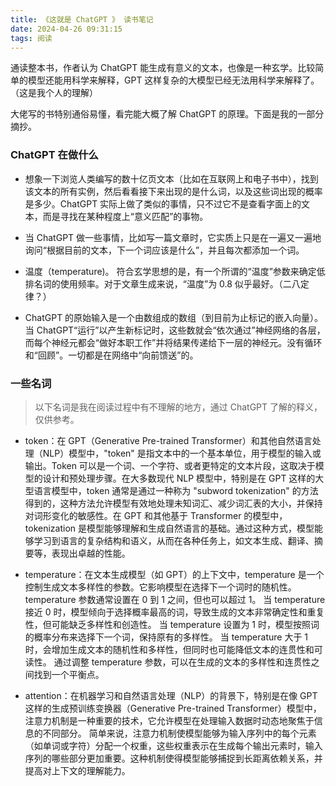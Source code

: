 ```yaml
---
title: 《这就是 ChatGPT 》 读书笔记
date: 2024-04-26 09:31:15
tags: 阅读
---
```


通读整本书，作者认为 ChatGPT 能生成有意义的文本，也像是一种玄学。比较简单的模型还能用科学来解释，GPT 这样复杂的大模型已经无法用科学来解释了。（这是我个人的理解）

大佬写的书特别通俗易懂，看完能大概了解 ChatGPT 的原理。下面是我的一部分摘抄。

### ChatGPT 在做什么

- 想象一下浏览人类编写的数十亿页文本（比如在互联网上和电子书中），找到该文本的所有实例，然后看看接下来出现的是什么词，以及这些词出现的概率是多少。ChatGPT 实际上做了类似的事情，只不过它不是查看字面上的文本，而是寻找在某种程度上“意义匹配”的事物。

- 当 ChatGPT 做一些事情，比如写一篇文章时，它实质上只是在一遍又一遍地询问“根据目前的文本，下一个词应该是什么”，并且每次都添加一个词。

- 温度（temperature)。 符合玄学思想的是，有一个所谓的“温度”参数来确定低排名词的使用频率。对于文章生成来说，“温度”为 0.8 似乎最好。（二八定律？）

- ChatGPT 的原始输入是一个由数组成的数组（到目前为止标记的嵌入向量）。当 ChatGPT“运行”以产生新标记时，这些数就会“依次通过”神经网络的各层，而每个神经元都会“做好本职工作”并将结果传递给下一层的神经元。没有循环和“回顾”。一切都是在网络中“向前馈送”的。

### 一些名词

> 以下名词是我在阅读过程中有不理解的地方，通过 ChatGPT 了解的释义，仅供参考。

- token：在 GPT（Generative Pre-trained Transformer）和其他自然语言处理（NLP）模型中，"token" 是指文本中的一个基本单位，用于模型的输入或输出。Token 可以是一个词、一个字符、或者更特定的文本片段，这取决于模型的设计和预处理步骤。在大多数现代 NLP 模型中，特别是在 GPT 这样的大型语言模型中，token 通常是通过一种称为 "subword tokenization" 的方法得到的，这种方法允许模型有效地处理未知词汇、减少词汇表的大小，并保持对词形变化的敏感性。在 GPT 和其他基于 Transformer 的模型中，tokenization 是模型能够理解和生成自然语言的基础。通过这种方式，模型能够学习到语言的复杂结构和语义，从而在各种任务上，如文本生成、翻译、摘要等，表现出卓越的性能。

- temperature：在文本生成模型（如 GPT）的上下文中，temperature 是一个控制生成文本多样性的参数。它影响模型在选择下一个词时的随机性。temperature 参数通常设置在 0 到 1 之间，但也可以超过 1。
  当 temperature 接近 0 时，模型倾向于选择概率最高的词，导致生成的文本非常确定性和重复性，但可能缺乏多样性和创造性。
  当 temperature 设置为 1 时，模型按照词的概率分布来选择下一个词，保持原有的多样性。
  当 temperature 大于 1 时，会增加生成文本的随机性和多样性，但同时也可能降低文本的连贯性和可读性。
  通过调整 temperature 参数，可以在生成的文本的多样性和连贯性之间找到一个平衡点。

- attention：在机器学习和自然语言处理（NLP）的背景下，特别是在像 GPT 这样的生成预训练变换器（Generative Pre-trained Transformer）模型中，注意力机制是一种重要的技术，它允许模型在处理输入数据时动态地聚焦于信息的不同部分。
  简单来说，注意力机制使模型能够为输入序列中的每个元素（如单词或字符）分配一个权重，这些权重表示在生成每个输出元素时，输入序列的哪些部分更加重要。这种机制使得模型能够捕捉到长距离依赖关系，并提高对上下文的理解能力。
